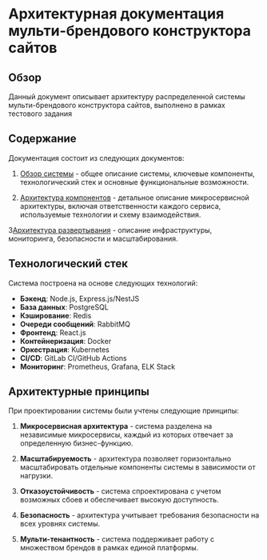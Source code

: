 # Архитектурная документация мульти-брендового конструктора сайтов

## Обзор

Данный документ описывает архитектуру распределенной системы мульти-брендового конструктора сайтов, выполнено в рамках тестового задания

## Содержание

Документация состоит из следующих документов:

1. [Обзор системы](system_overview.md) - общее описание системы, ключевые компоненты, технологический стек и основные функциональные возможности.

2. [Архитектура компонентов](component_architecture.md) - детальное описание микросервисной архитектуры, включая ответственности каждого сервиса, используемые технологии и схему взаимодействия.

3[Архитектура развертывания](deployment_architecture.md) - описание инфраструктуры, мониторинга, безопасности и масштабирования.

## Технологический стек

Система построена на основе следующих технологий:

- **Бэкенд**: Node.js, Express.js/NestJS
- **База данных**: PostgreSQL
- **Кэширование**: Redis
- **Очереди сообщений**: RabbitMQ
- **Фронтенд**: React.js
- **Контейнеризация**: Docker
- **Оркестрация**: Kubernetes
- **CI/CD**: GitLab CI/GitHub Actions
- **Мониторинг**: Prometheus, Grafana, ELK Stack

## Архитектурные принципы

При проектировании системы были учтены следующие принципы:

1. **Микросервисная архитектура** - система разделена на независимые микросервисы, каждый из которых отвечает за определенную бизнес-функцию.

2. **Масштабируемость** - архитектура позволяет горизонтально масштабировать отдельные компоненты системы в зависимости от нагрузки.

3. **Отказоустойчивость** - система спроектирована с учетом возможных сбоев и обеспечивает высокую доступность.

4. **Безопасность** - архитектура учитывает требования безопасности на всех уровнях системы.

5. **Мульти-тенантность** - система поддерживает работу с множеством брендов в рамках единой платформы.
